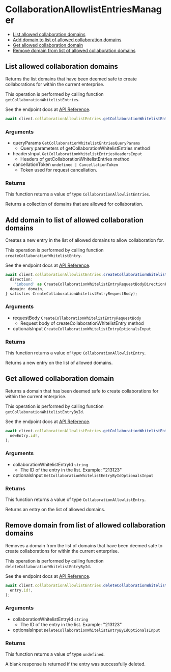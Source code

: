 # CollaborationAllowlistEntriesManager

- [List allowed collaboration domains](#list-allowed-collaboration-domains)
- [Add domain to list of allowed collaboration domains](#add-domain-to-list-of-allowed-collaboration-domains)
- [Get allowed collaboration domain](#get-allowed-collaboration-domain)
- [Remove domain from list of allowed collaboration domains](#remove-domain-from-list-of-allowed-collaboration-domains)

## List allowed collaboration domains

Returns the list domains that have been deemed safe to create collaborations
for within the current enterprise.

This operation is performed by calling function `getCollaborationWhitelistEntries`.

See the endpoint docs at
[API Reference](https://developer.box.com/reference/get-collaboration-whitelist-entries/).

<!-- sample get_collaboration_whitelist_entries -->

```ts
await client.collaborationAllowlistEntries.getCollaborationWhitelistEntries();
```

### Arguments

- queryParams `GetCollaborationWhitelistEntriesQueryParams`
  - Query parameters of getCollaborationWhitelistEntries method
- headersInput `GetCollaborationWhitelistEntriesHeadersInput`
  - Headers of getCollaborationWhitelistEntries method
- cancellationToken `undefined | CancellationToken`
  - Token used for request cancellation.

### Returns

This function returns a value of type `CollaborationAllowlistEntries`.

Returns a collection of domains that are allowed for collaboration.

## Add domain to list of allowed collaboration domains

Creates a new entry in the list of allowed domains to allow
collaboration for.

This operation is performed by calling function `createCollaborationWhitelistEntry`.

See the endpoint docs at
[API Reference](https://developer.box.com/reference/post-collaboration-whitelist-entries/).

<!-- sample post_collaboration_whitelist_entries -->

```ts
await client.collaborationAllowlistEntries.createCollaborationWhitelistEntry({
  direction:
    'inbound' as CreateCollaborationWhitelistEntryRequestBodyDirectionField,
  domain: domain,
} satisfies CreateCollaborationWhitelistEntryRequestBody);
```

### Arguments

- requestBody `CreateCollaborationWhitelistEntryRequestBody`
  - Request body of createCollaborationWhitelistEntry method
- optionalsInput `CreateCollaborationWhitelistEntryOptionalsInput`

### Returns

This function returns a value of type `CollaborationAllowlistEntry`.

Returns a new entry on the list of allowed domains.

## Get allowed collaboration domain

Returns a domain that has been deemed safe to create collaborations
for within the current enterprise.

This operation is performed by calling function `getCollaborationWhitelistEntryById`.

See the endpoint docs at
[API Reference](https://developer.box.com/reference/get-collaboration-whitelist-entries-id/).

<!-- sample get_collaboration_whitelist_entries_id -->

```ts
await client.collaborationAllowlistEntries.getCollaborationWhitelistEntryById(
  newEntry.id!,
);
```

### Arguments

- collaborationWhitelistEntryId `string`
  - The ID of the entry in the list. Example: "213123"
- optionalsInput `GetCollaborationWhitelistEntryByIdOptionalsInput`

### Returns

This function returns a value of type `CollaborationAllowlistEntry`.

Returns an entry on the list of allowed domains.

## Remove domain from list of allowed collaboration domains

Removes a domain from the list of domains that have been deemed safe to create
collaborations for within the current enterprise.

This operation is performed by calling function `deleteCollaborationWhitelistEntryById`.

See the endpoint docs at
[API Reference](https://developer.box.com/reference/delete-collaboration-whitelist-entries-id/).

<!-- sample delete_collaboration_whitelist_entries_id -->

```ts
await client.collaborationAllowlistEntries.deleteCollaborationWhitelistEntryById(
  entry.id!,
);
```

### Arguments

- collaborationWhitelistEntryId `string`
  - The ID of the entry in the list. Example: "213123"
- optionalsInput `DeleteCollaborationWhitelistEntryByIdOptionalsInput`

### Returns

This function returns a value of type `undefined`.

A blank response is returned if the entry was
successfully deleted.
